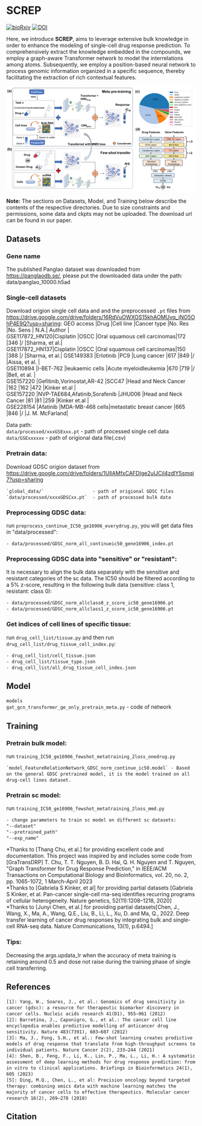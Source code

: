 # SCREP
[![bioRxiv](https://img.shields.io/badge/bioRxiv-<10.1101>-36C?logo=BioRxiv&logoColor=white)](https://www.biorxiv.org/content/10.1101/2024.04.25.591050v2)
[![DOI](https://img.shields.io/badge/DOI-<2024.04.25.591050>-blue)](https://doi.org/10.1101/2024.04.25.591050)

Here, we introduce **SCREP**, aims to leverage extensive bulk knowledge in order to enhance the modeling of single-cell drug response prediction. To comprehensively extract the knowledge embedded in the compounds, we employ a graph-aware Transformer network to model the interrelations among atoms. Subsequently, we employ a position-based neural network to process genomic information organized in a specific sequence, thereby facilitating the extraction of rich contextual features.

![SCREP overview](figures/figure1.png)

**Note:** The sections on Datasets, Model, and Training below describe the contents of the respective directories. Due to size constraints and permissions, some data and ckpts may not be uploaded. The download url can be found in our paper.

## Datasets
### Gene name
The published Panglao dataset was downloaded from https://panglaodb.se/, please put the downloaded data under the path: data/panglao_10000.h5ad

### Single-cell datasets
Download origion single cell data and and the preprocessed `.pt` files from https://drive.google.com/drive/folders/16RdVuOWXOS15khAOMUvq_jNO5OhP4E9Q?usp=sharing:
GEO access     |Drug                          |Cell line       |Cancer type                  |No. Res  |No. Sens  | N.A.| Author       |   
GSE117872_HN120|Cisplatin                     |OSCC            |Oral squamous cell carcinomas|172      |346       |/    |Sharma, et al.|   
GSE117872_HN137|Cisplatin                     |OSCC            |Oral squamous cell carcinomas|150      |388       |/    |Sharma, et al.|
GSE149383      |Erlotinib                     |PC9             |Lung cancer                  |617      |849       |/    |Aissa, et al. |  
GSE110894      |I-BET-762                     |leukaemic cells |Acute myeloidleukemia        |670      |719       |/    |Bell, et al.  |  
GSE157220      |Gefitinib,Vorinostat,AR-42    |SCC47           |Head and Neck Cancer         |162      |162       |472  |Kinker et.al  |  
GSE157220      |NVP-TAE684,Afatinib,Sorafenib |JHU006          |Head and Neck Cancer         |81       |81        |259  |Kinker et.al  |  
GSE228154      |Afatinib                      |MDA-MB-468 cells|metastatic breast cancer     |665      |846       |/    |J. M. McFarland|  

Data path:  
    `data/processed/xxxGSExxx.pt`  - path of processed single cell data  
    `data/GSExxxxxx`               - path of origional data file(.csv)

### Pretrain data:
Download GDSC origion dataset from https://drive.google.com/drive/folders/1UlIAMfxCAFDIge2uIJCjl4zdlY5smqi7?usp=sharing

    `global_data/`                  - path of origional GDSC files  
    `data/processed/xxxxGDSCxx.pt`  - path of processed bulk data

### Preprocessing GDSC data: 
run `preprocess_continue_IC50_ge16906_everydrug.py`, you will get data files in "data/processed": 

    - data/processed/GDSC_norm_all_continueic50_gene16906_index.pt
 
### Preprocessing GDSC data into "sensitive" or "resistant": 
It is necessary to align the bulk data separately with the sensitive and resistant categories of the sc data. The IC50 should be filtered according to a 5% z-score, resulting in the following bulk data (sensitive: class 1, resistant: class 0):

    - data/processed/GDSC_norm_allclass0_z_score_ic50_gene16906.pt  
    - data/processed/GDSC_norm_allclass1_z_score_ic50_gene16906.pt

### Get indices of cell lines of specific tissue: 
run `drug_cell_list/tissue.py` and then run `drug_cell_list/drug_tissue_cell_index.py`:

    - drug_cell_list/cell_tissue.json  
    - drug_cell_list/tissue_type.json  
    - drug_cell_list/all_drug_tissue_cell_index.json

## Model
`models`  
    `gat_gcn_transformer_ge_only_pretrain_meta.py` - code of network
    
## Training
### Pretrain bulk model:
run `training_IC50_ge16906_fewshot_metatraining_2loss_onedrug.py`  

    `model_FeatureRelationNetwork_GDSC_norm_continue_ic50.model` - Based on the general GDSC pretrained model, it is the model trained on all drug-cell lines dataset.

### Pretrain sc model:
run `training_IC50_ge16906_fewshot_metatraining_2loss_mmd.py`  

    - change parameters to train sc model on different sc datasets:  
    "--dataset"  
    "--pretrained_path"  
    "--exp_name"  
   

*Thanks to [Thang Chu, et al.] for providing excellent code and documentation. This project was inspired by and includes some code from [GraTransDRP] T. Chu, T. T. Nguyen, B. D. Hai, Q. H. Nguyen and T. Nguyen, "Graph Transformer for Drug Response Prediction," in IEEE/ACM Transactions on Computational Biology and Bioinformatics, vol. 20, no. 2, pp. 1065-1072, 1 March-April 2023  
*Thanks to [Gabriela S Kinker, et al] for providing partial datasets [Gabriela S Kinker, et al. Pan-cancer
single-cell rna-seq identifies recurring programs of cellular heterogeneity. Nature genetics, 52(11):1208–1218, 2020]  
*Thanks to [Junyi Chen, et al.] for providing partial datasets[Chen, J., Wang, X., Ma, A., Wang, Q.E., Liu, B., Li, L., Xu, D. and Ma, Q., 2022. Deep transfer learning of cancer drug responses by integrating bulk and single-cell RNA-seq data. Nature Communications, 13(1), p.6494.]

### Tips:
Decreasing the args.updata_lr when the accuracy of meta training is retaining around 0.5 and dose not raise during the training phase of single cell transferring.

## References
```
[1]: Yang, W., Soares, J., et al.: Genomics of drug sensitivity in cancer (gdsc): a resource for therapeutic biomarker discovery in cancer cells. Nucleic acids research 41(D1), 955–961 (2012)
[2]: Barretina, J., Caponigro, G., et al.: The cancer cell line encyclopedia enables predictive modelling of anticancer drug sensitivity. Nature 483(7391), 603–607 (2012)
[3]: Ma, J., Fong, S.H., et al.: Few-shot learning creates predictive models of drug response that translate from high-throughput screens to individual patients. Nature Cancer 2(2), 233–244 (2021)
[4]: Shen, B., Feng, F., Li, K., Lin, P., Ma, L., Li, H.: A systematic assessment of deep learning methods for drug response prediction: from in vitro to clinical applications. Briefings in Bioinformatics 24(1), 605 (2023)
[5]: Ding, M.Q., Chen, L., et al: Precision oncology beyond targeted therapy: combining omics data with machine learning matches the majority of cancer cells to effective therapeutics. Molecular cancer research 16(2), 269–278 (2018)
```
## Citation
```

```
